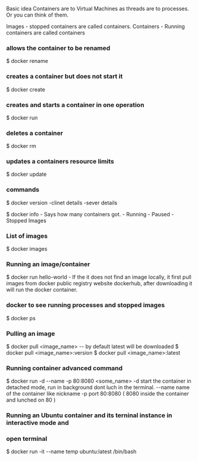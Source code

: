 Basic idea
Containers are to Virtual Machines as threads are to processes. Or you can think of them.

Images - stopped containers are called containers.
Containers - Running containers are called containers 

### allows the container to be renamed
$ docker rename 

### creates a container but does not start it
$ docker create 

### creates and starts a container in one operation
$ docker run 

### deletes a container   
$ docker rm  

### updates a containers resource limits   
$ docker update 


### commands
$ docker version
	-clinet details
	-sever details

$ docker info
	- Says how many containers got.
	- Running
	- Paused 
	- Stopped 
	Images

### List of images
$ docker images 

### Running an image/container
$ docker run hello-world
	- If the it does not find an image locally, it first pull images from docker 
	  public registry website dockerhub, after downloading it will run the docker container.

### docker to see running processes and stopped images
$ docker ps

### Pulling an image
$ docker pull <image_name> -- by default latest will be downloaded
$ docker pull <image_name>:version
$ docker pull <image_name>:latest

### Running container advanced command 
$ docker run -d --name -p 80:8080 <some_name>
	-d start the container in detached mode, run in background dont luch in the terminal.
	--name name of the container like nickname
	-p port 80:8080 ( 8080 inside the container and lunched on 80 )

### Running an Ubuntu container and its terninal instance in interactive mode and 
### open terminal 
$ docker run -it --name temp ubuntu:latest /bin/bash


